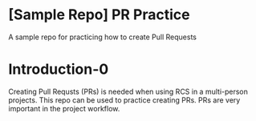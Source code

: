 # [Sample Repo] PR Practice
A sample repo for practicing how to create Pull Requests

# Introduction-0
Creating Pull Requsts (PRs) is needed when using RCS in a multi-person projects.
This repo can be used to practice creating PRs.
PRs are very important in the project workflow.
